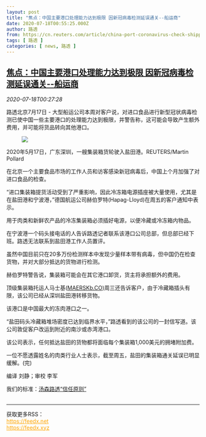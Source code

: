 ```yaml
---
layout: post
title: "焦点：中国主要港口处理能力达到极限 因新冠病毒检测延误通关--船运商"
date: 2020-07-18T00:55:25.000Z
author: 路透
from: https://cn.reuters.com/article/china-port-coronavirus-check-shipping-07-idCNKCS24J00R
tags: [ 路透 ]
categories: [ news, 路透 ]
---
```

<!--1595033725000-->
[焦点：中国主要港口处理能力达到极限 因新冠病毒检测延误通关--船运商](https://cn.reuters.com/article/china-port-coronavirus-check-shipping-07-idCNKCS24J00R)
------

<div>
<div><i>2020-07-18T00:27:28</i></div><div class="StandardArticleBody_body"><p>路透北京7月17日 - 大型船运公司本周对客户说，对进口食品进行新型冠状病毒检测已使中国一些主要港口的处理能力达到极限，并警告称，这可能会导致产生额外费用，并可能将货品转向其他港口。 </p><div class="PrimaryAsset_container"><div class="Image_container" tabindex="-1"><figure class="Image_zoom" style="padding-bottom:"><div class="LazyImage_container LazyImage_dark" style="background-image:none"><img src="//s4.reutersmedia.net/resources/r/?m=02&amp;d=20200718&amp;t=2&amp;i=1526205214&amp;r=LYNXNPEG6H008&amp;w=600" aria-label="2020年5月17日，广东深圳，一艘集装箱货轮驶入盐田港。REUTERS/Martin Pollard"/><div class="LazyImage_image LazyImage_fallback" style="background-image:url(//s4.reutersmedia.net/resources/r/?m=02&amp;d=20200718&amp;t=2&amp;i=1526205214&amp;r=LYNXNPEG6H008&amp;w=600);background-position:center center;background-color:inherit"></div></div><div class="Image_expand-button" aria-label="Expand Image Slideshow" role="button" tabindex="0"></div></figure><figcaption><div class="Image_caption"><span>2020年5月17日，广东深圳，一艘集装箱货轮驶入盐田港。REUTERS/Martin Pollard</span></div></figcaption></div></div><p>在北京一个主要食品市场的工作人员和访客感染新冠病毒后，中国上个月加强了对进口食品的检查。 </p><p>“进口集装箱提货活动受到了严重影响，因此冷冻箱电源插座被大量使用，尤其是在盐田港和宁波港，”德国航运公司赫伯罗特(Hapag-Lloyd)在周五的客户通知中表示。 </p><p>用于肉类和新鲜农产品的冷冻集装箱必须插好电源，以便冷藏或冷冻箱内物品。 </p><p>在宁波港一个码头接电话的人告诉路透记者联系该港口公司总部，但总部已经下班。路透无法联系到盐田港工作人员置评。 </p><p>虽然中国目前只在20多万份检测样本中发现少量样本带有病毒，但中国仍在检查货物，并对大部分抵达的货物进行检测。 </p><p>赫伯罗特警告说，集装箱可能会在其它港口卸货，货主将承担额外的费用。 </p><p>顶级集装箱托运人马士基(<span id="symbol_MAERSKb.CO_0"><a href="//www.reuters.com/companies/MAERSKb.CO">MAERSKb.CO</a></span>)周三还告诉客户，由于冷藏箱插头有限，该公司已经从深圳盐田港转移货物。 </p><p>该港口是中国最大的冻肉港口之一。 </p><p>“盐田码头冷藏箱堆场密度已达到临界水平，”路透看到的该公司的一封信写道。该公司敦促客户改运到附近的南沙或赤湾港口。 </p><p>该公司表示，任何抵达盐田的货物都将面临每个集装箱1,000美元的拥堵附加费。 </p><p>一位不愿透露姓名的肉类行业人士表示，截至周五，盐田的集装箱通关延误已明显缓解。(完) </p><div class="Attribution_container"><div class="Attribution_attribution"><p class="Attribution_content">编译 刘静；审校 李军 </p></div></div><div class="StandardArticleBody_trustBadgeContainer"><span class="StandardArticleBody_trustBadgeTitle">我们的标准：</span><span class="trustBadgeUrl"><a href="https://www.thomsonreuters.cn/content/dam/openweb/documents/pdf/china/brochures/about-us-1.pdf">汤森路透“信任原则”</a></span></div></div><br><hr><div>获取更多RSS：<br><a href="https://feedx.net" style="color:orange" target="_blank">https://feedx.net</a> <br><a href="https://feedx.xyz" style="color:orange" target="_blank">https://feedx.xyz</a><br></div>
</div>
